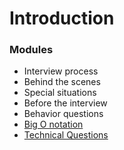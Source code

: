 # Introduction

### Modules

- Interview process
- Behind the scenes
- Special situations
- Before the interview
- Behavior questions
- [Big O notation](./bigo.md)
- [Technical Questions](./tech-questions.md)
